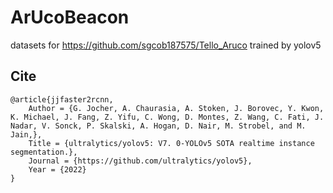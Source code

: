 # ArUcoBeacon
datasets for https://github.com/sgcob187575/Tello_Aruco
trained by yolov5
## Cite
```
@article{jjfaster2rcnn,
    Author = {G. Jocher, A. Chaurasia, A. Stoken, J. Borovec, Y. Kwon, K. Michael, J. Fang, Z. Yifu, C. Wong, D. Montes, Z. Wang, C. Fati, J. Nadar, V. Sonck, P. Skalski, A. Hogan, D. Nair, M. Strobel, and M. Jain,},
    Title = {ultralytics/yolov5: V7. 0-YOLOv5 SOTA realtime instance segmentation.},
    Journal = {https://github.com/ultralytics/yolov5},
    Year = {2022}
}

```

